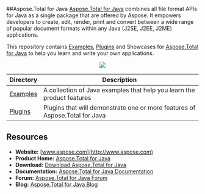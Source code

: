 ##Aspose.Total for Java
[Aspose.Total for Java](http://www.aspose.com/products/total/java) combines all file format APIs for Java as a single package that are offered by Aspose. It empowers developers to create, edit, render, print and convert between a wide range of popular document formats within any Java (J2SE, J2EE, J2ME) applications.

This repository contains [Examples](Examples), [Plugins](Plugins) and Showcases for [Aspose.Total for Java](http://www.aspose.com/products/total/java) to help you learn and write your own applications.

<p align="center">

  <a title="Download complete Aspose.Total for Java source code" href="https://github.com/aspose-total/Aspose.Total-for-Java/archive/master.zip">
	<img src="http://i.imgur.com/hwNhrGZ.png" />
  </a>
</p>

Directory | Description
--------- | -----------
[Examples](Examples)  | A collection of Java examples that help you learn the product features
[Plugins](Plugins)  | Plugins that will demonstrate one or more features of Aspose.Total for Java

## Resources

+ **Website:** [www.aspose.com](http://www.aspose.com)
+ **Product Home:** [Aspose.Total for Java](http://www.aspose.com/products/total/java)
+ **Download:** [Download Aspose.Total for Java](http://www.aspose.com/downloads/total/java)
+ **Documentation:** [Aspose.Total for Java Documentation](http://www.aspose.com/docs/display/totalnet/Home)
+ **Forum:** [Aspose.Total for Java Forum](http://www.aspose.com/community/forums/aspose.total-product-family/442/showforum.aspx)
+ **Blog:** [Aspose.Total for Java Blog](http://www.aspose.com/blogs/aspose-products/aspose-total-product-family.html)
